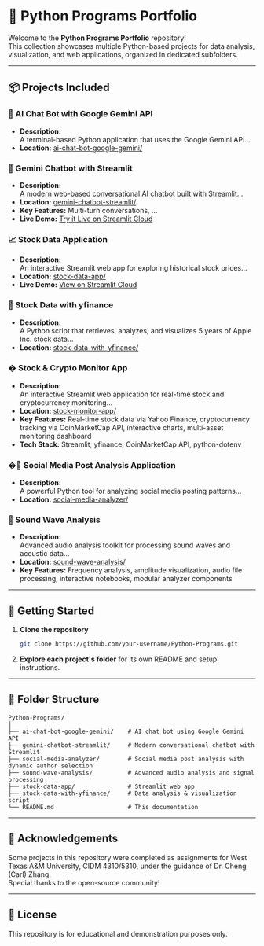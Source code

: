 # 🐍 Python Programs Portfolio

Welcome to the **Python Programs Portfolio** repository!  
This collection showcases multiple Python-based projects for data analysis, visualization, and web applications, organized in dedicated subfolders.

---

## 📦 Projects Included

### 🤖 AI Chat Bot with Google Gemini API

- **Description:**  
  A terminal-based Python application that uses the Google Gemini API...
- **Location:** [ai-chat-bot-google-gemini/](ai-chat-bot-google-gemini/)

### 🤖 Gemini Chatbot with Streamlit

- **Description:**  
  A modern web-based conversational AI chatbot built with Streamlit...
- **Location:** [gemini-chatbot-streamlit/](gemini-chatbot-streamlit/)
- **Key Features:** Multi-turn conversations, ...
- **Live Demo:** [Try it Live on Streamlit Cloud](https://gemini-chatbot-app-btde8kwdrhhftiappiw9nky.streamlit.app/)

### 📈 Stock Data Application

- **Description:**  
  An interactive Streamlit web app for exploring historical stock prices...
- **Location:** [stock-data-app/](stock-data-app/)
- **Live Demo:** [View on Streamlit Cloud](https://python-programs-v9puvb4eqw5cfalfr8qgdi.streamlit.app/)

### 🍏 Stock Data with yfinance

- **Description:**  
  A Python script that retrieves, analyzes, and visualizes 5 years of Apple Inc. stock data...
- **Location:** [stock-data-with-yfinance/](stock-data-with-yfinance/)

### � Stock & Crypto Monitor App

- **Description:**  
  An interactive Streamlit web application for real-time stock and cryptocurrency monitoring...
- **Location:** [stock-monitor-app/](stock-monitor-app/)
- **Key Features:** Real-time stock data via Yahoo Finance, cryptocurrency tracking via CoinMarketCap API, interactive charts, multi-asset monitoring dashboard
- **Tech Stack:** Streamlit, yfinance, CoinMarketCap API, python-dotenv

### �📱 Social Media Post Analysis Application

- **Description:**  
  A powerful Python tool for analyzing social media posting patterns...
- **Location:** [social-media-analyzer/](social-media-analyzer/)

### 🎵 Sound Wave Analysis

- **Description:**  
  Advanced audio analysis toolkit for processing sound waves and acoustic data...
- **Location:** [sound-wave-analysis/](sound-wave-analysis/)
- **Key Features:** Frequency analysis, amplitude visualization, audio file processing, interactive notebooks, modular analyzer components

---

## 🚀 Getting Started

1. **Clone the repository**
   ```bash
   git clone https://github.com/your-username/Python-Programs.git
   ```
2. **Explore each project's folder** for its own README and setup instructions.

---

## 📂 Folder Structure

```
Python-Programs/
│
├── ai-chat-bot-google-gemini/    # AI chat bot using Google Gemini API
├── gemini-chatbot-streamlit/     # Modern conversational chatbot with Streamlit
├── social-media-analyzer/        # Social media post analysis with dynamic author selection
├── sound-wave-analysis/          # Advanced audio analysis and signal processing
├── stock-data-app/               # Streamlit web app
├── stock-data-with-yfinance/     # Data analysis & visualization script
└── README.md                     # This documentation
```

---

## 🙏 Acknowledgements

Some projects in this repository were completed as assignments for West Texas A&M University, CIDM 4310/5310, under the guidance of Dr. Cheng (Carl) Zhang.  
Special thanks to the open-source community!

---

## 📝 License

This repository is for educational and demonstration purposes only.
